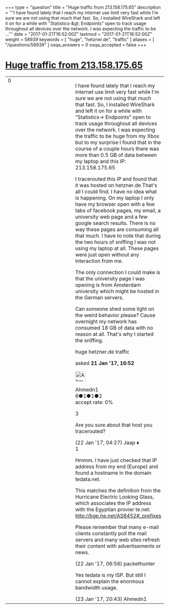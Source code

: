 +++
type = "question"
title = "Huge traffic from 213.158.175.65"
description = '''I have found lately that I reach my internet use limit very fast while I&#x27;m sure we are not using that much that fast. So, I installed WireShark and left it on for a while with &quot;Statistics-&amp;gt; Endpoints&quot; open to track usage throughout all devices over the network.  I was expecting the traffic to be ...'''
date = "2017-01-21T16:52:00Z"
lastmod = "2017-01-21T16:52:00Z"
weight = 58939
keywords = [ "huge", "hetzner.de", "traffic" ]
aliases = [ "/questions/58939" ]
osqa_answers = 0
osqa_accepted = false
+++

<div class="headNormal">

# [Huge traffic from 213.158.175.65](/questions/58939/huge-traffic-from-21315817565)

</div>

<div id="main-body">

<div id="askform">

<table id="question-table" style="width:100%;"><colgroup><col style="width: 50%" /><col style="width: 50%" /></colgroup><tbody><tr class="odd"><td style="width: 30px; vertical-align: top"><div class="vote-buttons"><div id="post-58939-score" class="post-score" title="current number of votes">0</div><div id="favorite-count" class="favorite-count"></div></div></td><td><div id="item-right"><div class="question-body"><p>I have found lately that I reach my internet use limit very fast while I'm sure we are not using that much that fast. So, I installed WireShark and left it on for a while with "Statistics-&gt; Endpoints" open to track usage throughout all devices over the network. I was expecting the traffic to be huge from my Xbox but to my surprise I found that in the course of a couple hours there was more than 0.5 GB of data between my laptop and this IP: 213.158.175.65</p><p>I tracerouted this IP and found that it was hosted on hetzner.de That's all I could find. I have no idea what is happening. On my laptop I only have my browser open with a few tabs of facebook pages, my email, a university web page and a few google search results. There is no way these pages are consuming all that much. I have to note that during the two hours of sniffing I was not using my laptop at all. These pages were just open without any interaction from me.</p><p>The only connection I could make is that the university page I was opening is from Amsterdam university which might be hosted in the German servers.</p><p>Can someone shed some light on the weird behavior please? Cause overnight my network has consumed 18 GB of data with no reason at all. That's why I started the sniffing.</p></div><div id="question-tags" class="tags-container tags">huge hetzner.de traffic</div><div id="question-controls" class="post-controls"></div><div class="post-update-info-container"><div class="post-update-info post-update-info-user"><p>asked <strong>21 Jan '17, 16:52</strong></p><img src="https://secure.gravatar.com/avatar/64a3be16659d3f069fe663de7ead7282?s=32&amp;d=identicon&amp;r=g" class="gravatar" width="32" height="32" alt="Ahmedn1&#39;s gravatar image" /><p>Ahmedn1<br />
<span class="score" title="6 reputation points">6</span><span title="1 badges"><span class="badge1">●</span><span class="badgecount">1</span></span><span title="1 badges"><span class="silver">●</span><span class="badgecount">1</span></span><span title="2 badges"><span class="bronze">●</span><span class="badgecount">2</span></span><br />
<span class="accept_rate" title="Rate of the user&#39;s accepted answers">accept rate:</span> <span title="Ahmedn1 has no accepted answers">0%</span></p></div></div><div id="comments-container-58939" class="comments-container"><span id="58944"></span><div id="comment-58944" class="comment"><div id="post-58944-score" class="comment-score">3</div><div class="comment-text"><p>Are you sure about that host you tracerouted?</p></div><div id="comment-58944-info" class="comment-info"><span class="comment-age">(22 Jan '17, 04:27)</span> Jaap ♦</div></div><span id="58948"></span><div id="comment-58948" class="comment"><div id="post-58948-score" class="comment-score">1</div><div class="comment-text"><p>Hmmm. I have just checked that IP address from my end (Europe) and found a hostname in the domain tedata.net.</p><p>This matches the definition from the Hurricane Electric Looking Glass, which associates the IP address with the Egyptian provier te.net: <a href="http://bgp.he.net/AS8452#_prefixes">http://bgp.he.net/AS8452#_prefixes</a></p><p>Please remember that many e-mail clients constantly poll the mail servers and many web sites refresh their content with advertisements or news.</p></div><div id="comment-58948-info" class="comment-info"><span class="comment-age">(22 Jan '17, 06:56)</span> packethunter</div></div><span id="58995"></span><div id="comment-58995" class="comment"><div id="post-58995-score" class="comment-score"></div><div class="comment-text"><p>Yes tedata is my ISP. But still I cannot explain the enormous bandwidth usage.</p></div><div id="comment-58995-info" class="comment-info"><span class="comment-age">(23 Jan '17, 20:43)</span> Ahmedn1</div></div></div><div id="comment-tools-58939" class="comment-tools"></div><div class="clear"></div><div id="comment-58939-form-container" class="comment-form-container"></div><div class="clear"></div></div></td></tr></tbody></table>

</div>

</div>

